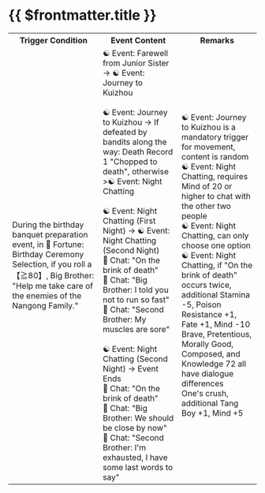 # {{ $frontmatter.title }}

<Table class="timeline-table">
    <tr class="timeline-header">
        <th>Trigger Condition</th>
        <th>Event Content</th>
        <th>Remarks</th>
    </tr>
	<tr>
		<td>During the birthday banquet preparation event, in 🎲 Fortune: Birthday Ceremony Selection, if you roll a 【≧80】, Big Brother: "Help me take care of the enemies of the Nangong Family."</td>
		<td>
			<span title="Mind +15">☯ Event: Farewell from Junior Sister → ☯ Event: Journey to Kuizhou</span> <br>
			<br>
			<span title="
Mind -6
Camping in the wild: Mind -15, Social +1
Got lost: Mind -20
Horse bit through the reins and ran away: Mind +20, Silver -1500
Robbed by bandits: Mind -10
Rest at a tea shop: Mind +10, Temperament +1
			">☯ Event: Journey to Kuizhou → If defeated by bandits along the way: Death Record 1 "Chopped to death", otherwise >☯ Event: Night Chatting</span> <br>
			<br>
			☯ Event: Night Chatting (First Night) → ☯ Event: Night Chatting (Second Night) <br>
			<span title="Stamina -1, Poison Resistance +1, Mind +30">💬 Chat: "On the brink of death"</span> <br>
			<span title="Lightness Skill +1, Mind -10">💬 Chat: "Big Brother: I told you not to run so fast"</span> <br>
			<span title="Stamina +1, Mind +40">💬 Chat: "Second Brother: My muscles are sore"</span> <br>
			<br>
			☯ Event: Night Chatting (Second Night) → Event Ends <br>
			<span title="Stamina -1, Poison Resistance +1, Mind +30">💬 Chat: "On the brink of death"</span> <br>
			<span title="Lightness Skill +1, Tang Boy +1, Mind +15">💬 Chat: "Big Brother: We should be close by now"</span> <br>
			<span title="Alchemy +3, Tang Zheng +1, Mind +30">💬 Chat: "Second Brother: I'm exhausted, I have some last words to say"</span> <br>
		</td>
		<td>
			☯ Event: Journey to Kuizhou is a mandatory trigger for movement, content is random <br>
			☯ Event: Night Chatting, requires Mind of 20 or higher to chat with the other two people <br>
			☯ Event: Night Chatting, can only choose one option <br>
			☯ Event: Night Chatting, if "On the brink of death" occurs twice, additional Stamina -5, Poison Resistance +1, Fate +1, Mind -10 <br>
			Brave, Pretentious, Morally Good, Composed, and Knowledge 72 all have dialogue differences <br>
			One's crush, additional Tang Boy +1, Mind +5 <br>
		</td>
	</tr>
</table>